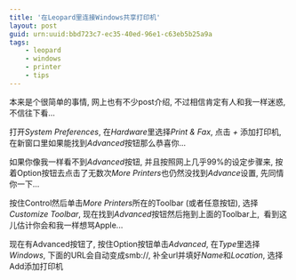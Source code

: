 ```yaml
---
title: '在Leopard里连接Windows共享打印机'
layout: post
guid: urn:uuid:bbd723c7-ec35-40ed-96e1-c63eb5b25a9a
tags:
    - leopard
    - windows
    - printer
    - tips
---
```


本来是个很简单的事情, 网上也有不少post介绍, 不过相信肯定有人和我一样迷惑, 不信往下看...

打开*System Preferences*, 在*Hardware*里选择*Print & Fax*, 点击 *+* 添加打印机, 在新窗口里如果能找到*Advanced*按钮那么恭喜你...

如果你像我一样看不到*Advanced*按钮, 并且按照网上几乎99%的设定步骤来, 按着Option按钮去点击了无数次*More Printers*也仍然没找到*Advance*设置, 先同情你一下...

按住Control然后单击*More Printers*所在的Toolbar (或者任意按钮), 选择*Customize Toolbar*, 现在找到*Advanced*按钮然后拖到上面的Toolbar上,  看到这儿估计你会和我一样想骂Apple...

现在有Advanced按钮了, 按住Option按钮单击*Advanced*, 在*Type*里选择*Windows*, 下面的URL会自动变成smb://, 补全url并填好*Name*和*Location*, 选择Add添加打印机


